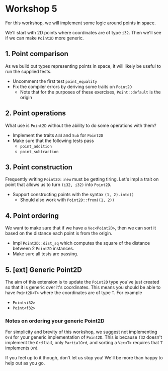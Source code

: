# Workshop 5

For this workshop, we will implement some logic around points in space.

We'll start with 2D points where coordinates are of type `i32`. Then we'll see
if we can make `Point2D` more generic.

## 1. Point comparison

As we build out types representing points in space, it will likely be useful to
run the supplied tests.

- Uncomment the first test `point_equality`
- Fix the compiler errors by deriving some traits on `Point2D`
  - Note that for the purposes of these exercises, `Point::default` is the origin

## 2. Point operations

What use is `Point2D` without the ability to do some operations with them?

- Implement the traits `Add` and `Sub` for `Point2D`
- Make sure that the following tests pass
  - `point_addition`
  - `point_subtraction`

## 3. Point construction

Frequently writing `Point2D::new` must be getting tiring. Let's impl a trait on
point that allows us to turn `(i32, i32)` into `Point2D`.

- Support constructing points with the syntax `(1, 2).into()`
  - Should also work with `Point2D::from((1, 2))`

## 4. Point ordering

We want to make sure that if we have a `Vec<Point2D>`, then we can sort it
based on the distance each point is from the origin.

- Impl `Point2D::dist_sq` which computes the square of the distance between 2
  `Point2D` instances.
- Make sure all tests are passing.

## 5. [ext] Generic Point2D

The aim of this extension is to update the `Point2D` type you've just created
so that it is generic over it's coordinates. This means you should be able to
have `Point2D<T>` where the coordinates are of type `T`. For example

- `Point<i32>`
- `Point<f32>`

### Notes on ordering your generic Point2D

For simplicity and brevity of this workshop, we suggest not implementing `Ord`
for your generic implementation of `Point2D`. This is because `f32` doesn't
implement the `Ord` trait, only `PartialOrd`, and sorting a `Vec<T>` requires
that `T` implements `Ord`.

If you feel up to it though, don't let us stop you! We'll be more than happy to
help out as you go.
